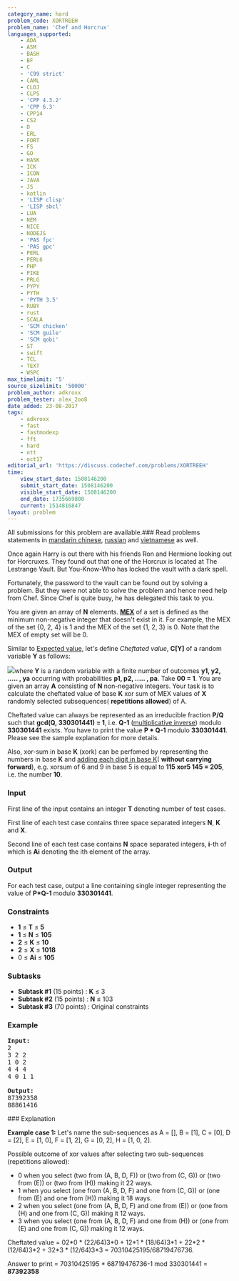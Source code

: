 ```yaml
---
category_name: hard
problem_code: XORTREEH
problem_name: 'Chef and Horcrux'
languages_supported:
    - ADA
    - ASM
    - BASH
    - BF
    - C
    - 'C99 strict'
    - CAML
    - CLOJ
    - CLPS
    - 'CPP 4.3.2'
    - 'CPP 6.3'
    - CPP14
    - CS2
    - D
    - ERL
    - FORT
    - FS
    - GO
    - HASK
    - ICK
    - ICON
    - JAVA
    - JS
    - kotlin
    - 'LISP clisp'
    - 'LISP sbcl'
    - LUA
    - NEM
    - NICE
    - NODEJS
    - 'PAS fpc'
    - 'PAS gpc'
    - PERL
    - PERL6
    - PHP
    - PIKE
    - PRLG
    - PYPY
    - PYTH
    - 'PYTH 3.5'
    - RUBY
    - rust
    - SCALA
    - 'SCM chicken'
    - 'SCM guile'
    - 'SCM qobi'
    - ST
    - swift
    - TCL
    - TEXT
    - WSPC
max_timelimit: '5'
source_sizelimit: '50000'
problem_author: adkroxx
problem_tester: alex_2oo8
date_added: 23-08-2017
tags:
    - adkroxx
    - fast
    - fastmodexp
    - fft
    - hard
    - ntt
    - oct17
editorial_url: 'https://discuss.codechef.com/problems/XORTREEH'
time:
    view_start_date: 1508146200
    submit_start_date: 1508146200
    visible_start_date: 1508146200
    end_date: 1735669800
    current: 1514816847
layout: problem
---
```

All submissions for this problem are available.### Read problems statements in [mandarin chinese](http://www.codechef.com/download/translated/OCT17/mandarin/XORTREEH.pdf), [russian](http://www.codechef.com/download/translated/OCT17/russian/XORTREEH.pdf) and [vietnamese](http://www.codechef.com/download/translated/OCT17/vietnamese/XORTREEH.pdf) as well.

Once again Harry is out there with his friends Ron and Hermione looking out for Horcruxes. They found out that one of the Horcrux is located at The Lestrange Vault. But You-Know-Who has locked the vault with a dark spell.

Fortunately, the password to the vault can be found out by solving a problem. But they were not able to solve the problem and hence need help from Chef. Since Chef is quite busy, he has delegated this task to you.

You are given an array of **N** elements. [**MEX**](https://en.wikipedia.org/wiki/Mex_(mathematics)) of a set is defined as the minimum non-negative integer that doesn't exist in it. For example, the MEX of the set {0, 2, 4} is 1 and the MEX of the set {1, 2, 3} is 0. Note that the MEX of empty set will be 0.

Similar to [Expected value](https://en.wikipedia.org/wiki/Expected_value), let's define _Cheftated value_, **C\[Y\]** of a random variable **Y** as follows:

![](https://discuss.codechef.com/upfiles/XORTREEH_img1.jpeg)where **Y** is a random variable with a finite number of outcomes **y1, y2, ..... , ya** occurring with probabilities **p1, p2, ..... , pa**. Take **00 = 1**. You are given an array **A** consisting of **N** non-negative integers. Your task is to calculate the cheftated value of base **K** xor sum of MEX values of **X** randomly selected subsequences( **repetitions allowed**) of A.

Cheftated value can always be represented as an irreducible fraction **P/Q** such that **gcd(Q, 330301441) = 1**, i.e. **Q-1** ([multiplicative inverse](https://en.wikipedia.org/wiki/Modular_multiplicative_inverse)) modulo **330301441** exists. You have to print the value **P \* Q-1** modulo **330301441**. Please see the sample explanation for more details.

Also, xor-sum in base **K** (xork) can be perfomed by representing the numbers in base **K** and [adding each digit in base K](https://en.wikipedia.org/wiki/Addition#Addition_in_other_bases)( **without carrying forward**), e.g. xorsum of 6 and 9 in base 5 is equal to **115 xor5 145 = 205**, i.e. the number **10**.

### Input

First line of the input contains an integer **T** denoting number of test cases.

First line of each test case contains three space separated integers **N**, **K** and **X**.

Second line of each test case contains **N** space separated integers, **i**-th of which is **Ai** denoting the ith element of the array.

### Output

For each test case, output a line containing single integer representing the value of **P\*Q-1** modulo **330301441**.

### Constraints

- **1** ≤ **T** ≤ **5**
- **1** ≤ **N** ≤ **105**
- **2** ≤ **K** ≤ **10**
- **2** ≤ **X** ≤ **1018**
- 0 ≤ **Ai** ≤ **105**

### Subtasks

- **Subtask #1** (15 points) : **K** ≤ 3
- **Subtask #2** (15 points) : **N** ≤ 103
- **Subtask #3** (70 points) : Original constraints

### Example

<pre>
<b>Input:</b>
2
3 2 2
1 0 2
4 4 4
4 0 1 1

<b>Output:</b>
87392358
88861416
</pre>### Explanation

**Example case 1:** Let's name the sub-sequences as A = \[\], B = \[1\], C = \[0\], D = \[2\], E = \[1, 0\], F = \[1, 2\], G = \[0, 2\], H = \[1, 0, 2\].

Possible outcome of xor values after selecting two sub-sequences (repetitions allowed):

- 0 when you select (two from (A, B, D, F)) or (two from (C, G)) or (two from (E)) or (two from (H)) making it 22 ways.
- 1 when you select (one from (A, B, D, F) and one from (C, G)) or (one from (E) and one from (H)) making it 18 ways.
- 2 when you select (one from (A, B, D, F) and one from (E)) or (one from (H) and one from (C, G)) making it 12 ways.
- 3 when you select (one from (A, B, D, F) and one from (H)) or (one from (E) and one from (C, G)) making it 12 ways.

Cheftated value = 02\*0 \* (22/64)3\*0 + 12\*1 \* (18/64)3\*1 + 22\*2 \* (12/64)3\*2 + 32\*3 \* (12/64)3\*3 = 70310425195/68719476736.

Answer to print = 70310425195 \* 68719476736-1 mod 330301441 = **87392358**
